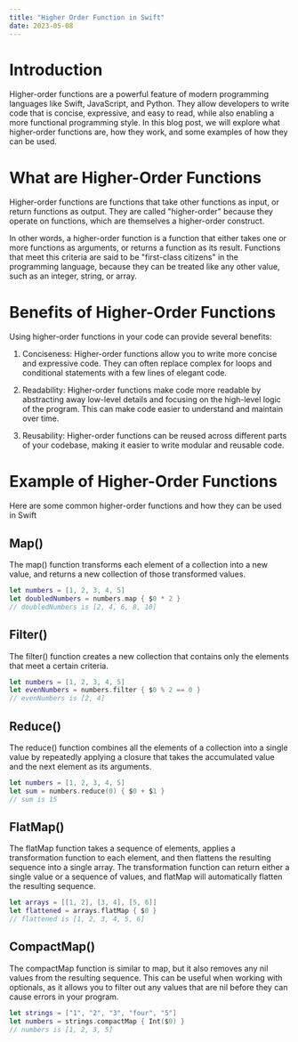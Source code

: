 ```yaml
---
title: "Higher Order Function in Swift"
date: 2023-05-08
---
```


# Introduction

Higher-order functions are a powerful feature of modern programming languages like Swift, JavaScript, and Python. They allow developers to write code that is concise, expressive, and easy to read, while also enabling a more functional programming style. In this blog post, we will explore what higher-order functions are, how they work, and some examples of how they can be used.

# What are Higher-Order Functions

Higher-order functions are functions that take other functions as input, or return functions as output. They are called "higher-order" because they operate on functions, which are themselves a higher-order construct.

In other words, a higher-order function is a function that either takes one or more functions as arguments, or returns a function as its result. Functions that meet this criteria are said to be "first-class citizens" in the programming language, because they can be treated like any other value, such as an integer, string, or array.

# Benefits of Higher-Order Functions

Using higher-order functions in your code can provide several benefits:

1. Conciseness: Higher-order functions allow you to write more concise and expressive code. They can often replace complex for loops and conditional statements with a few lines of elegant code.

2. Readability: Higher-order functions make code more readable by abstracting away low-level details and focusing on the high-level logic of the program. This can make code easier to understand and maintain over time.

3. Reusability: Higher-order functions can be reused across different parts of your codebase, making it easier to write modular and reusable code.

# Example of Higher-Order Functions

Here are some common higher-order functions and how they can be used in Swift

## Map()
The map() function transforms each element of a collection into a new value, and returns a new collection of those transformed values.

``` Swift
let numbers = [1, 2, 3, 4, 5]
let doubledNumbers = numbers.map { $0 * 2 }
// doubledNumbers is [2, 4, 6, 8, 10]
```

## Filter()
The filter() function creates a new collection that contains only the elements that meet a certain criteria.

``` Swift
let numbers = [1, 2, 3, 4, 5]
let evenNumbers = numbers.filter { $0 % 2 == 0 }
// evenNumbers is [2, 4]
```

## Reduce()
The reduce() function combines all the elements of a collection into a single value by repeatedly applying a closure that takes the accumulated value and the next element as its arguments.

``` Swift
let numbers = [1, 2, 3, 4, 5]
let sum = numbers.reduce(0) { $0 + $1 }
// sum is 15
```

## FlatMap() 
The flatMap function takes a sequence of elements, applies a transformation function to each element, and then flattens the resulting sequence into a single array. The transformation function can return either a single value or a sequence of values, and flatMap will automatically flatten the resulting sequence.

``` Swift
let arrays = [[1, 2], [3, 4], [5, 6]]
let flattened = arrays.flatMap { $0 }
// flattened is [1, 2, 3, 4, 5, 6]
```

## CompactMap() 
The compactMap function is similar to map, but it also removes any nil values from the resulting sequence. This can be useful when working with optionals, as it allows you to filter out any values that are nil before they can cause errors in your program.

``` Swift
let strings = ["1", "2", "3", "four", "5"]
let numbers = strings.compactMap { Int($0) }
// numbers is [1, 2, 3, 5]
```






